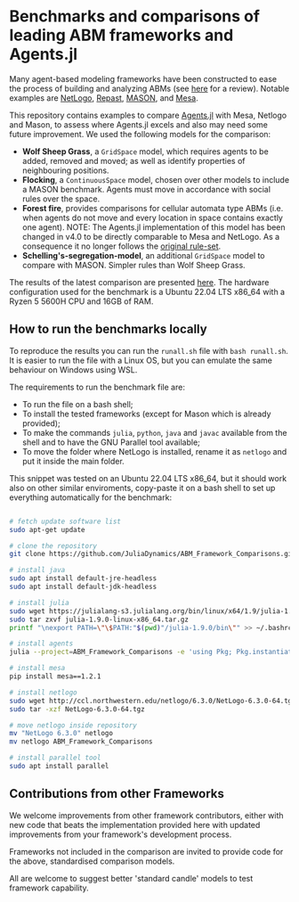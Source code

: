 # Benchmarks and comparisons of leading ABM frameworks and Agents.jl

Many agent-based modeling frameworks have been constructed to ease the process of building and analyzing ABMs (see [here](http://dx.doi.org/10.1016/j.cosrev.2017.03.001) for a review).
Notable examples are [NetLogo](https://ccl.northwestern.edu/netlogo/), [Repast](https://repast.github.io/index.html), [MASON](https://journals.sagepub.com/doi/10.1177/0037549705058073), and [Mesa](https://github.com/projectmesa/mesa).

This repository contains examples to compare [Agents.jl](https://github.com/JuliaDynamics/Agents.jl) with Mesa, Netlogo and Mason, to assess where Agents.jl excels and also may need some future improvement.
We used the following models for the comparison:

- **Wolf Sheep Grass**, a `GridSpace` model, which requires agents to be added, removed and moved; as well as identify properties of neighbouring positions.
- **Flocking**, a `ContinuousSpace` model, chosen over other models to include a MASON benchmark. Agents must move in accordance with social rules over the space.
- **Forest fire**, provides comparisons for cellular automata type ABMs (i.e. when agents do not move and every location in space contains exactly one agent). NOTE: The Agents.jl implementation of this model has been changed in v4.0 to be directly comparable to Mesa and NetLogo. As a consequence it no longer follows the [original rule-set](https://en.wikipedia.org/wiki/Forest-fire_model).
- **Schelling's-segregation-model**, an additional `GridSpace` model to compare with MASON. Simpler rules than Wolf Sheep Grass.

The results of the latest comparison are presented [here](https://juliadynamics.github.io/Agents.jl/stable/comparison/). The hardware configuration used for the benchmark is a Ubuntu 22.04 LTS x86_64 with a Ryzen 5 5600H CPU and 16GB of RAM.

## How to run the benchmarks locally

To reproduce the results you can run the `runall.sh` file with `bash runall.sh`. It is easier to run the file with a Linux OS, but you can emulate the same behaviour on Windows using WSL. 

The requirements to run the benchmark file are:

- To run the file on a bash shell;
- To install the tested frameworks (except for Mason which is already provided);
- To make the commands `julia`, `python`, `java` and `javac` available from the shell and to have the GNU Parallel tool available;
- To move the folder where NetLogo is installed, rename it as `netlogo` and put it inside the main folder.

This snippet was tested on an Ubuntu 22.04 LTS x86_64, but it should work also on other similar enviroments, copy-paste it on a bash shell to set up everything automatically for the benchmark:

```bash

# fetch update software list
sudo apt-get update

# clone the repository
git clone https://github.com/JuliaDynamics/ABM_Framework_Comparisons.git

# install java
sudo apt install default-jre-headless
sudo apt install default-jdk-headless

# install julia
sudo wget https://julialang-s3.julialang.org/bin/linux/x64/1.9/julia-1.9.0-linux-x86_64.tar.gz
sudo tar zxvf julia-1.9.0-linux-x86_64.tar.gz
printf "\nexport PATH=\"\$PATH:"$(pwd)"/julia-1.9.0/bin\"" >> ~/.bashrc

# install agents
julia --project=ABM_Framework_Comparisons -e 'using Pkg; Pkg.instantiate()'

# install mesa
pip install mesa==1.2.1

# install netlogo
sudo wget http://ccl.northwestern.edu/netlogo/6.3.0/NetLogo-6.3.0-64.tgz
sudo tar -xzf NetLogo-6.3.0-64.tgz

# move netlogo inside repository
mv "NetLogo 6.3.0" netlogo
mv netlogo ABM_Framework_Comparisons

# install parallel tool
sudo apt install parallel
```

## Contributions from other Frameworks

We welcome improvements from other framework contributors, either with new code that beats the implementation provided here with updated improvements from your framework's development process.

Frameworks not included in the comparison are invited to provide code for the above, standardised comparison models.

All are welcome to suggest better 'standard candle' models to test framework capability.

